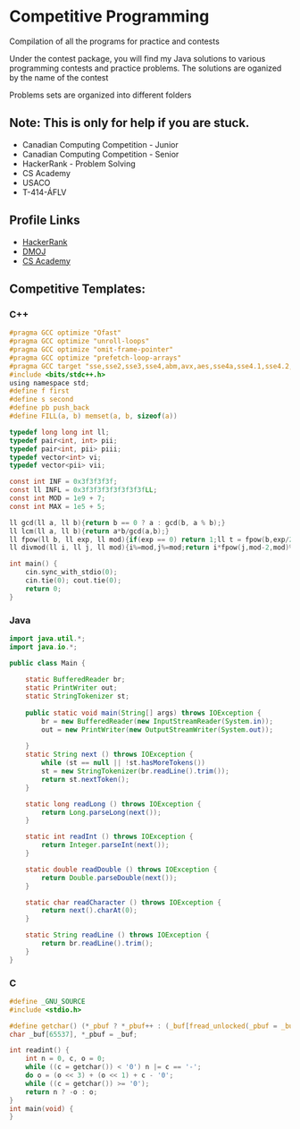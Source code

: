 # Competitive Programming

Compilation of all the programs for practice and contests

Under the contest package, you will find my Java solutions to various programming contests and practice problems. The solutions are oganized by the name of the contest

Problems sets are organized into different folders

## Note: This is only for help if you are stuck.

  - Canadian Computing Competition - Junior
  - Canadian Computing Competition - Senior
  - HackerRank - Problem Solving
  - CS Academy
  - USACO
  - T-414-ÁFLV

## Profile Links
  - [HackerRank](www.hackerrank.com/TimothyW553)
  - [DMOJ](https://dmoj.ca/user/timothyw553)
  - [CS Academy](https://csacademy.com/user/TimothyW553)

## Competitive Templates:
### C++
```C
#pragma GCC optimize "Ofast"
#pragma GCC optimize "unroll-loops"
#pragma GCC optimize "omit-frame-pointer"
#pragma GCC optimize "prefetch-loop-arrays"
#pragma GCC target "sse,sse2,sse3,sse4,abm,avx,aes,sse4a,sse4.1,sse4.2,mmx,popcnt,tune=native"
#include <bits/stdc++.h>
using namespace std;
#define f first
#define s second
#define pb push_back
#define FILL(a, b) memset(a, b, sizeof(a))

typedef long long int ll;
typedef pair<int, int> pii;
typedef pair<int, pii> piii;
typedef vector<int> vi;
typedef vector<pii> vii;

const int INF = 0x3f3f3f3f;
const ll INFL = 0x3f3f3f3f3f3f3f3fLL;
const int MOD = 1e9 + 7;
const int MAX = 1e5 + 5;

ll gcd(ll a, ll b){return b == 0 ? a : gcd(b, a % b);}
ll lcm(ll a, ll b){return a*b/gcd(a,b);}
ll fpow(ll b, ll exp, ll mod){if(exp == 0) return 1;ll t = fpow(b,exp/2,mod);if(exp&1) return t*t%mod*b%mod;return t*t%mod;}
ll divmod(ll i, ll j, ll mod){i%=mod,j%=mod;return i*fpow(j,mod-2,mod)%mod;}

int main() {
    cin.sync_with_stdio(0);
    cin.tie(0); cout.tie(0);
    return 0;
}
```
### Java
```Java
import java.util.*;
import java.io.*;

public class Main {
    
    static BufferedReader br;
    static PrintWriter out;
    static StringTokenizer st;
    
    public static void main(String[] args) throws IOException {
        br = new BufferedReader(new InputStreamReader(System.in));
        out = new PrintWriter(new OutputStreamWriter(System.out));
   
    }
    static String next () throws IOException {
        while (st == null || !st.hasMoreTokens())
        st = new StringTokenizer(br.readLine().trim());
        return st.nextToken();
    }

    static long readLong () throws IOException {
        return Long.parseLong(next());
    }

    static int readInt () throws IOException {
        return Integer.parseInt(next());
    }

    static double readDouble () throws IOException {
        return Double.parseDouble(next());
    }

    static char readCharacter () throws IOException {
        return next().charAt(0);
    }

    static String readLine () throws IOException {
        return br.readLine().trim();
    }
}
```
### C
```C
#define _GNU_SOURCE
#include <stdio.h>

#define getchar() (*_pbuf ? *_pbuf++ : (_buf[fread_unlocked(_pbuf = _buf, 1, 65536, stdin)] = 0, *_pbuf++))
char _buf[65537], *_pbuf = _buf;

int readint() {
	int n = 0, c, o = 0;
	while ((c = getchar()) < '0') n |= c == '-';
	do o = (o << 3) + (o << 1) + c - '0';
	while ((c = getchar()) >= '0');
	return n ? -o : o;
}
int main(void) {
}
```
